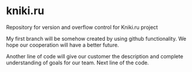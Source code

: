 # kniki.ru
Repository for version and overflow control for Kniki.ru project

My first branch will be somehow created by using github functionality.
We hope our cooperation will have a better future.

Another line of code will give our customer the description and complete understanding of goals for our team.
Next line of the code.
